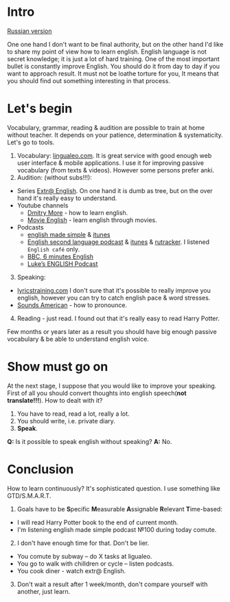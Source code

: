 # Intro

[Russian version](how-to-english.md)

One one hand I don't want to be final authority, but on the other hand I'd like to share my point of view how to learn english. English language is not secret knowledge; it is just a lot of hard training. One of the most important bullet is constantly improve English. You should do it from day to day if you want to approach result. It must not be loathe torture for you, It means that you should find out something interesting in that process.

# Let's begin

Vocabulary, grammar, reading & audition are possible to train at home without teacher. It depends on your patience, determination & systematicity. Let's go to tools. 

1. Vocabulary: [lingualeo.com](https://lingualeo.com). It is great service with good enough web user interface & mobile applications. I use it for improving passive vocabulary (from texts & videos). However some persons prefer anki.
2. Audition: (without subs!!!):
  * Series [Extr@ English](https://www.youtube.com/playlist?list=PL0FGv16ltX9NPty8Jad6BTq8yClsJDA-m). On one hand it is dumb as tree, but on the over hand it's really easy to understand.
  * Youtube channels
    * [Dmitry More](https://www.youtube.com/channel/UCSmQIHN7QmKoAOSxRehAYVw) - how to learn english.
    * [Movie English](https://www.youtube.com/channel/UC8Io7LK1rOICcXJh4Y4LUTg) - learn english through movies.
  * Podcasts
    * [english made simple](https://www.englishmadesimple.net/podcast/) & [itunes](https://itunes.apple.com/ru/podcast/english-made-simple-podcast-english-podcast-aprender/id1094817727?mt=2)
    * [English second language podcast](https://www.eslpod.com) & [itunes](https://itunes.apple.com/us/podcast/english-as-second-language-esl-podcast-learn-english/id75908431?mt=2) & [rutracker](https://rutracker.org/forum/viewtopic.php?t=4885469). I listened  `English café` only.
    * [BBC, 6 minutes  English](http://www.bbc.co.uk/learningenglish/english/features/6-minute-english)
    * [Luke’s ENGLISH Podcast](https://teacherluke.co.uk/)
3. Speaking: 
  * [lyricstraining.com](https://lyricstraining.com/) I don't sure that it's possible to really improve you english, however you can try to catch english pace & word stresses.
  * [Sounds American](https://www.youtube.com/channel/UC-MSYk9R94F3TMuKAnQ7dDg) - how to pronounce.
4. Reading - just read. I found out that it's really easy to read Harry Potter.

Few months or years later as a result you should have big enough passive vocabulary & be able to understand english voice. 

# Show must go on

At the next stage, I suppose that you would like to improve your speaking. First of all you should convert thoughts into english speech(**not translate!!!**). How to dealt with it?

1. You have to read, read a lot, really a lot.
2. You should write, i.e. private diary.
3. **Speak**.

**Q:** Is it possible to speak english without speaking? 
**A:** No.

# Conclusion

How to learn continuously? It's sophisticated question. I use something like GTD/S.M.A.R.T. 
1. Goals have to be **S**pecific **M**easurable **A**ssignable **R**elevant **T**ime-based: 
  * I will read Harry Potter book to the end of current month.
  * I'm listening english made simple podcast №100 during today comute. 
2. I don't have enough time for that. Don't be lier.
  * You comute by subway – do X tasks at ligualeo.
  * You go to walk with chilldren or cycle – listen podcasts.
  * You cook diner - watch extr@ English.
3. Don't wait a result after 1 week/month, don't compare yourself with another, just learn.

